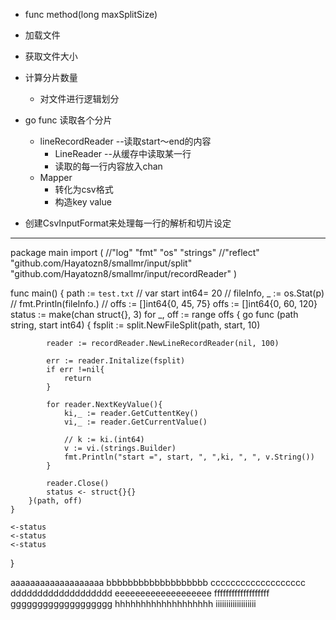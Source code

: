 * func method(long maxSplitSize)
* 加载文件
* 获取文件大小
* 计算分片数量
    * 对文件进行逻辑划分
* go func 读取各个分片
    
    * lineRecordReader --读取start～end的内容
        * LineReader --从缓存中读取某一行
        * 读取的每一行内容放入chan
    * Mapper
        * 转化为csv格式
        * 构造key value
* 创建CsvInputFormat来处理每一行的解析和切片设定
********************************************
package main
import (
	//"log"
	"fmt"
	"os"
	"strings"
	//"reflect"
	"github.com/Hayatozn8/smallmr/input/split"
	"github.com/Hayatozn8/smallmr/input/recordReader"
)

func main() {
	path := `test.txt`
	// var start int64= 20
	// fileInfo, _ := os.Stat(p)
	// fmt.Println(fileInfo.)
	// offs := []int64{0, 45, 75}
	offs := []int64{0, 60, 120}
	status := make(chan struct{}, 3)
	for _, off := range offs {
	 	go func (path string, start int64) {
			fsplit := split.NewFileSplit(path, start, 10)

			reader := recordReader.NewLineRecordReader(nil, 100)

			err := reader.Initalize(fsplit)
			if err !=nil{
				return
			}

			for reader.NextKeyValue(){
				ki,_ := reader.GetCuttentKey()
				vi,_ := reader.GetCurrentValue()

				// k := ki.(int64)
				v := vi.(strings.Builder)
				fmt.Println("start =", start, ", ",ki, ", ", v.String())
			}

			reader.Close()
			status <- struct{}{}
		}(path, off)
	}

	<-status
	<-status
	<-status
}


aaaaaaaaaaaaaaaaaaa
bbbbbbbbbbbbbbbbbbb
ccccccccccccccccccc
ddddddddddddddddddd
eeeeeeeeeeeeeeeeeee
fffffffffffffffffff
ggggggggggggggggggg
hhhhhhhhhhhhhhhhhhh
iiiiiiiiiiiiiiiiiii
